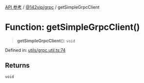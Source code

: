 [API 参考](../../../index.md) / [@142vip/grpc](../index.md) / getSimpleGrpcClient

# Function: getSimpleGrpcClient()

> **getSimpleGrpcClient**(): `void`

Defined in: [utils/grpc.util.ts:74](https://github.com/142vip/core-x/blob/15d5bc9ef4bece78c0e60bdf074a2d245f625100/packages/grpc/src/utils/grpc.util.ts#L74)

## Returns

`void`
